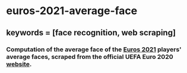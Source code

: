 # euros-2021-average-face
## keywords = [face recognition, web scraping]
### Computation of the average face of the [Euros 2021](https://en.wikipedia.org/wiki/UEFA_Euro_2020) players' average faces, scraped from the official UEFA Euro 2020 [website](https://www.uefa.com/uefaeuro-2020/).
